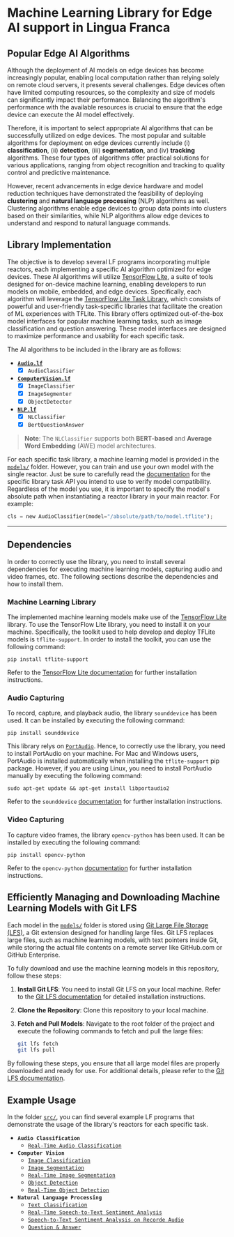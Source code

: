 # Machine Learning Library for Edge AI support in Lingua Franca

## Popular Edge AI Algorithms

Although the deployment of AI models on edge devices has become increasingly popular, enabling local computation rather than relying solely on remote cloud servers, it presents several challenges. Edge devices often have limited computing resources, so the complexity and size of models can significantly impact their performance. Balancing the algorithm's performance with the available resources is crucial to ensure that the edge device can execute the AI model effectively.

Therefore, it is important to select appropriate AI algorithms that can be successfully utilized on edge devices. The most popular and suitable algorithms for deployment on edge devices currently include (i) **classification**, (ii) **detection**, (iii) **segmentation**, and (iv) **tracking** algorithms. These four types of algorithms offer practical solutions for various applications, ranging from object recognition and tracking to quality control and predictive maintenance.

However, recent advancements in edge device hardware and model reduction techniques have demonstrated the feasibility of deploying **clustering** and **natural language processing** (NLP) algorithms as well. Clustering algorithms enable edge devices to group data points into clusters based on their similarities, while NLP algorithms allow edge devices to understand and respond to natural language commands.

## Library Implementation

The objective is to develop several LF programs incorporating multiple reactors, each implementing a specific AI algorithm optimized for edge devices. These AI algorithms will utilize [TensorFlow Lite](https://www.tensorflow.org/lite/guide), a suite of tools designed for on-device machine learning, enabling developers to run models on mobile, embedded, and edge devices. Specifically, each algorithm will leverage the [TensorFlow Lite Task Library](https://www.tensorflow.org/lite/inference_with_metadata/task_library/overview), which consists of powerful and user-friendly task-specific libraries that facilitate the creation of ML experiences with TFLite. This library offers optimized out-of-the-box model interfaces for popular machine learning tasks, such as image classification and question answering. These model interfaces are designed to maximize performance and usability for each specific task.

The AI algorithms to be included in the library are as follows:

- **[`Audio.lf`](lib/Audio.lf)**
    - [x] `AudioClassifier`
- **[`ComputerVision.lf`](lib/ComputerVision.lf)**
    - [x] `ImageClassifier`
    - [x] `ImageSegmenter`
    - [x] `ObjectDetector`
    <!-- - [ ] `ImageSearcher` (?)
    - [ ] `ImageEmbedder` (?) -->
- **[`NLP.lf`](lib/NLP.lf)**
    - [x] `NLClassifier`
    - [x] `BertQuestionAnswer`
    <!-- - [ ] `TextSearcher`
    - [ ] `TextEmbedder` -->

>  **Note**: The `NLClassifier` supports both **BERT-based** and **Average Word Embedding** (AWE) model architectures.

For each specific task library, a machine learning model is provided in the [`models/`](models/) folder. However, you can train and use your own model with the single reactor. Just be sure to carefully read the [documentation](https://www.tensorflow.org/lite/inference_with_metadata/task_library/overview) for the specific library task API you intend to use to verify model compatibility. Regardless of the model you use, it is important to specify the model's absolute path when instantiating a reactor library in your main reactor. For example:
```Python
cls = new AudioClassifier(model="/absolute/path/to/model.tflite");
```
----

## Dependencies

In order to correctly use the library, you need to install several dependencies for executing machine learning models, capturing audio and video frames, etc. The following sections describe the dependencies and how to install them.

### Machine Learning Library
The implemented machine learning models make use of the [TensorFlow Lite](https://www.tensorflow.org/lite) library. To use the TensorFlow Lite library, you need to install it on your machine. Specifically, the toolkit used to help develop and deploy TFLite models is `tflite-support`. In order to install the toolkit, you can use the following command:
```shell
pip install tflite-support
```

Refer to the [TensorFlow Lite documentation](https://www.tensorflow.org/lite/guide) for further installation instructions.

### Audio Capturing
To record, capture, and playback audio, the library `sounddevice` has been used. It can be installed by executing the following command:
```shell
pip install sounddevice
```
This library relys on [`PortAudio`](http://www.portaudio.com/). Hence, to correctly use the library, you need to install PortAudio on your machine. For Mac and Windows users, PortAudio is installed automatically when installing the `tflite-support` pip package. However, if you are using Linux, you need to install PortAudio manually by executing the following command:
```shell
sudo apt-get update && apt-get install libportaudio2
```
Refer to the `sounddevice` [documentation](https://python-sounddevice.readthedocs.io/en/0.4.6/installation.html) for further installation instructions.

### Video Capturing
To capture video frames, the library `opencv-python` has been used. It can be installed by executing the following command:
```shell
pip install opencv-python
```
Refer to the `opencv-python` [documentation](https://pypi.org/project/opencv-python/) for further installation instructions.

## Efficiently Managing and Downloading Machine Learning Models with Git LFS

Each model in the [`models/`](models/) folder is stored using [Git Large File Storage (LFS)](https://git-lfs.com/), a Git extension designed for handling large files. Git LFS replaces large files, such as machine learning models, with text pointers inside Git, while storing the actual file contents on a remote server like GitHub.com or GitHub Enterprise.

To fully download and use the machine learning models in this repository, follow these steps:

1. **Install Git LFS**: You need to install Git LFS on your local machine. Refer to the [Git LFS documentation](https://git-lfs.github.com/) for detailed installation instructions.

2. **Clone the Repository**: Clone this repository to your local machine.

3. **Fetch and Pull Models**: Navigate to the root folder of the project and execute the following commands to fetch and pull the large files:

    ```bash
    git lfs fetch
    git lfs pull
    ```

By following these steps, you ensure that all large model files are properly downloaded and ready for use. For additional details, please refer to the [Git LFS documentation](https://git-lfs.github.com/).

## Example Usage

In the folder [`src/`](src/), you can find several example LF programs that demonstrate the usage of the library's reactors for each specific task.

- **`Audio Classification`**
    - [`Real-Time Audio Classification`](src/RTAudioClassification.lf)
- **`Computer Vision`**
    - [`Image Classification`](src/SimpleImageClassification.lf)
    - [`Image Segmentation`](src/SimpleImageSegmentation.lf)
    - [`Real-Time Image Segmentation`](src/RTImageSegmentation.lf)
    - [`Object Detection`](src/SimpleObjectDetection.lf)
    - [`Real-Time Object Detection`](src/RTObjectDetection.lf)
- **`Natural Language Processing`**
    - [`Text Classification`](src/TextClassification.lf)
    - [`Real-Time Speech-to-Text Sentiment Analysis`](src/SentimentAnalysisSpeech.lf)
    - [`Speech-to-Text Sentiment Analysis on Recorde Audio`](src/RecordedSentimentAnalysis.lf)
    - [`Question & Answer`](src/BertQA.lf)
